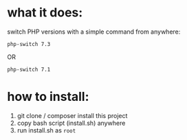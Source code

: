 # what it does:

switch PHP versions with a simple command from anywhere:

```shell
php-switch 7.3
```

OR 

```shell
php-switch 7.1
```


# how to install:

1. git clone / composer install this project
2. copy bash script (install.sh) anywhere
3. run install.sh as `root`
